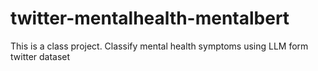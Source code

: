 # twitter-mentalhealth-mentalbert
This is a class project. Classify mental health symptoms using LLM form twitter dataset
